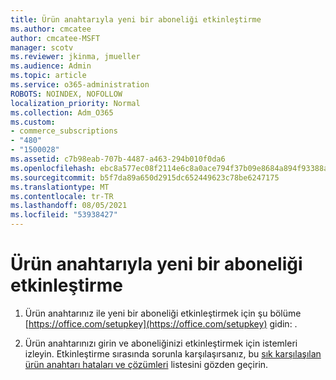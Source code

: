 ```yaml
---
title: Ürün anahtarıyla yeni bir aboneliği etkinleştirme
ms.author: cmcatee
author: cmcatee-MSFT
manager: scotv
ms.reviewer: jkinma, jmueller
ms.audience: Admin
ms.topic: article
ms.service: o365-administration
ROBOTS: NOINDEX, NOFOLLOW
localization_priority: Normal
ms.collection: Adm_O365
ms.custom:
- commerce_subscriptions
- "480"
- "1500028"
ms.assetid: c7b98eab-707b-4487-a463-294b010f0da6
ms.openlocfilehash: ebc8a577ec08f2114e6c8a0ace794f37b09e8684a894f93388a57656eda495e4
ms.sourcegitcommit: b5f7da89a650d2915dc652449623c78be6247175
ms.translationtype: MT
ms.contentlocale: tr-TR
ms.lasthandoff: 08/05/2021
ms.locfileid: "53938427"
---
```

# <a name="activate-a-new-subscription-with-a-product-key"></a>Ürün anahtarıyla yeni bir aboneliği etkinleştirme

1. Ürün anahtarınız ile yeni bir aboneliği etkinleştirmek için şu bölüme [https://office.com/setupkey](https://office.com/setupkey) gidin: .

2. Ürün anahtarınızı girin ve aboneliğinizi etkinleştirmek için istemleri izleyin. Etkinleştirme sırasında sorunla karşılaşırsanız, bu [sık karşılaşılan ürün anahtarı hataları ve çözümleri](https://docs.microsoft.com/microsoft-365/commerce/product-key-errors-and-solutions) listesini gözden geçirin.
